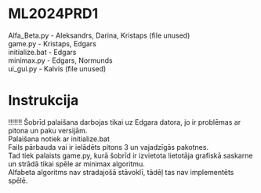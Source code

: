 # ML2024PRD1

Alfa_Beta.py - Aleksandrs, Darina, Kristaps (file unused)</br>
game.py - Kristaps, Edgars</br>
initialize.bat - Edgars</br>
minimax.py - Edgars, Normunds</br>
ui_gui.py - Kalvis (file unused)</br>

<h1>Instrukcija</h1>

!!!!!!! Šobrīd palaišana darbojas tikai uz Edgara datora, jo ir problēmas ar pitona un paku versijām.</br>
Palaišana notiek ar initialize.bat</br>
Fails pārbauda vai ir ielādēts pitons 3 un vajadzīgās pakotnes.</br>
Tad tiek palaists game.py, kurā šobrīd ir izvietota lietotāja grafiskā saskarne un strādā tikai spēle ar minimax algoritmu.</br>
Alfabeta algoritms nav stradajošā stāvoklī, tādēļ tas nav implementēts spēlē.



